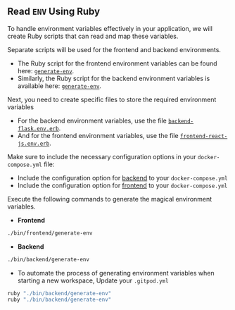

## Read `ENV` Using Ruby

To handle environment variables effectively in your application, we will create Ruby scripts that can read and map these variables.

Separate scripts will be used for the frontend and backend environments.

- The Ruby script for the frontend environment variables can be found here: [`generate-env`](../bin/frontend/generate-env.rb).
- Similarly, the Ruby script for the backend environment variables is available here: [`generate-env`](../bin/backend/generate-env.rb).


Next, you need to create specific files to store the required environment variables

- For the backend environment variables, use the file [`backend-flask.env.erb`](frontend-react-js.env.erb).
- And for the frontend environment variables, use the file [`frontend-react-js.env.erb`](frontend-react-js.env.erb).

Make sure to include the necessary configuration options in your `docker-compose.yml` file:

- Include the configuration option for [backend](../docker-compose.yml#L5) to your `docker-compose.yml`
- Include the configuration option for [frontend](../docker-compose.yml#L15) to your `docker-compose.yml`


Execute the following commands to generate the magical environment variables.

- **Frontend**
```sh
./bin/frontend/generate-env
```

- **Backend**
```sh
./bin/backend/generate-env
```

- To automate the process of generating environment variables when starting a new workspace, Update your `.gitpod.yml` 
```sh
ruby "./bin/backend/generate-env"
ruby "./bin/backend/generate-env"
 ```